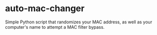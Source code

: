 # auto-mac-changer
Simple Python script that randomizes your MAC address, as well as your computer's name to attempt a MAC filter bypass.
